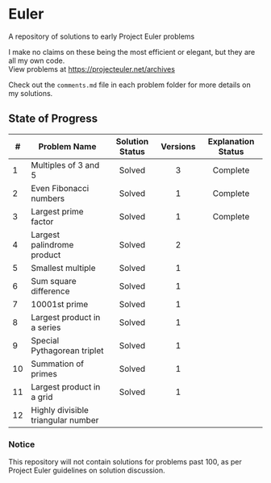 # Euler
A repository of solutions to early Project Euler problems   

I make no claims on these being the most efficient or elegant, but they are all my own code.   
View problems at https://projecteuler.net/archives   

Check out the `comments.md` file in each problem folder for more details on my solutions.

## State of Progress
| #  | Problem Name                       | Solution Status | Versions | Explanation Status |
|----|------------------------------------|:---------------:|:--------:|:------------------:|
| 1  | Multiples of 3 and 5               |      Solved     |     3    |      Complete      |
| 2  | Even Fibonacci numbers             |      Solved     |     1    |      Complete      |
| 3  | Largest prime factor               |      Solved     |     1    |      Complete      |
| 4  | Largest palindrome product         |      Solved     |     2    |                    |
| 5  | Smallest multiple                  |      Solved     |     1    |                    |
| 6  | Sum square difference              |      Solved     |     1    |                    |
| 7  | 10001st prime                      |      Solved     |     1    |                    |
| 8  | Largest product in a series        |      Solved     |     1    |                    |
| 9  | Special Pythagorean triplet        |      Solved     |     1    |                    |
| 10 | Summation of primes                |      Solved     |     1    |                    |
| 11 | Largest product in a grid          |      Solved     |     1    |                    |
| 12 | Highly divisible triangular number |                 |          |                    |

### Notice
This repository will not contain solutions for problems past 100, as per Project Euler guidelines on solution discussion.   
